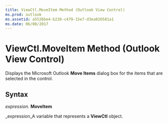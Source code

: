 ```yaml
---
title: ViewCtl.MoveItem Method (Outlook View Control)
ms.prod: outlook
ms.assetid: a5526be4-b220-c479-15e7-d3ea026581a1
ms.date: 06/08/2017
---
```



# ViewCtl.MoveItem Method (Outlook View Control)

Displays the Microsoft Outlook **Move Items** dialog box for the items that are selected in the control.


## Syntax

 _expression_. **MoveItem**

 _expression_A variable that represents a **ViewCtl** object.


